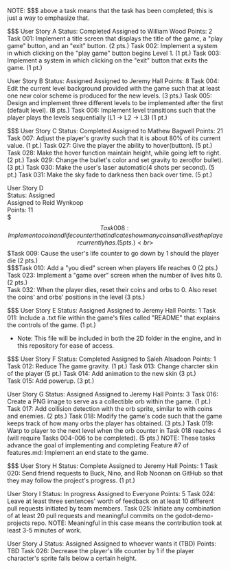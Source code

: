 NOTE: $$$ above a task means that the task has been completed; this is just a way to emphasize that.

$$$
User Story A
Status: Completed
Assigned to William Wood
Points: 2
Task 001: Implement a title screen that displays the title of the game, a "play game" button, and an "exit" button. (2 pts.)
Task 002: Implement a system in which clicking on the "play game" button begins Level 1. (1 pt.)
Task 003: Implement a system in which clicking on the "exit" button that exits the game. (1 pt.)

User Story B
Status: Assigned
Assigned to Jeremy Hall
Points: 8
Task 004: Edit the current level background provided with the game such that at least one new color scheme is produced for the new levels. (3 pts.)
Task 005: Design and implement three different levels to be implemented after the first (default level). (8 pts.)
Task 006: Implement level transitions such that the player plays the levels sequentially (L1 -> L2 -> L3) (1 pt.)

$$$
User Story C
Status: Completed
Assigned to Mathew Bagwell
Points: 21
Task 007: Adjust the player's gravity such that it is about 80% of its current value. (1 pt.)
Task 027: Give the player the ability to hover(button). (5 pt.)
Task 028: Make the hover function maintain height, while going left to right. (2 pt.)
Task 029: Change the bullet's color and set gravity to zero(for bullet). (3 pt.)
Task 030: Make the user's laser automatic(4 shots per second). (5 pt.)
Task 031: Make the sky fade to darkness then back over time. (5 pt.)

User Story D<br>
Status: Assigned<br>
Assigned to Reid Wynkoop<br>
Points: 11<br>
$$$ Task 008: Implement a coin and life counter that indicates how many coins and lives the player currently has. (5 pts.)<br> 
$$$Task 009: Cause the user's life counter to go down by 1 should the player die (2 pts.)<br>
$$$Task 010: Add a "you died" screen when players life reaches 0 (2 pts.)<br>
Task 023: Implement a "game over" screen when the number of lives hits 0. (2 pts.)<br>
Task 032: When the player dies, reset their coins and orbs to 0. Also reset the coins' and orbs' positions in the level (3 pts.)

$$$
User Story E
Status: Assigned
Assigned to Jeremy Hall
Points: 1
Task 011: Include a .txt file within the game's files called "README" that explains the controls of the game. (1 pt.)
  * Note: This file will be included in both the 2D folder in the engine, and in this repository for ease of access.

$$$
User Story F
Status: Completed
Assigned to Saleh Alsadoon
Points: 1
Task 012: Reduce The game gravity. (1 pt.)
Task 013: Change charcter skin of the player (5 pt.)
Task 014: Add animation to the new skin (3 pt.)  
Task 015: Add powerup. (3 pt.)  

User Story G
Status: Assigned
Assigned to Jeremy Hall
Points: 3
Task 016: Create a PNG image to serve as a collectible orb within the game. (1 pt.)
Task 017: Add collision detection with the orb sprite, similar to with coins and enemies. (2 pts.)
Task 018: Modify the game's code such that the game keeps track of how many orbs the player has obtained. (3 pts.)
Task 019: Warp to player to the next level when the orb counter in Task 018 reaches 4 (will require Tasks 004-006 to be completed). (5 pts.)
NOTE: These tasks advance the goal of implementing and completing Feature #7 of features.md: Implement an end state to the game.

$$$
User Story H
Status: Complete
Assigned to Jeremy Hall
Points: 1
Task 020: Send friend requests to Buck, Nino, and Rob Noonan on GitHub so that they may follow the project's progress. (1 pt.)

User Story I
Status: In progress
Assigned to Everyone
Points: 5
Task 024: Leave at least three sentences' worth of feedback on at least 10 different pull requests initiated by team members.
Task 025: Initiate any combination of at least 20 pull requests and meaningful commits on the godot-demo-projects repo.
NOTE: Meaningful in this case means the contribution took at least 3-5 minutes of work.

User Story J
Status: Assigned
Assigned to whoever wants it (TBD)
Points: TBD
Task 026: Decrease the player's life counter by 1 if the player character's sprite falls below a certain height.
